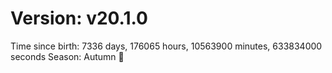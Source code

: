 # Version: v20.1.0
Time since birth: 7336 days, 176065 hours, 10563900 minutes, 633834000 seconds
Season: Autumn 🍁
